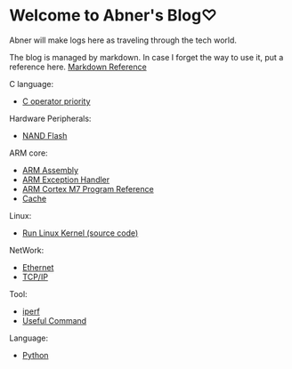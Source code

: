 # Welcome to Abner's Blog♡

Abner will make logs here as traveling through the tech world.

The blog is managed by markdown. In case I forget the way to use it, put a reference here. [Markdown Reference](https://avenuecross.github.io/AbnerTechTravel/Markdown)

C language:
* [C operator priority](https://avenuecross.github.io/AbnerTechTravel/C_Priority)

Hardware Peripherals:
* [NAND Flash](https://avenuecross.github.io/AbnerTechTravel/NandFlash)

ARM core:
* [ARM Assembly](https://avenuecross.github.io/AbnerTechTravel/ARM_Assembly)
* [ARM Exception Handler](https://avenuecross.github.io/AbnerTechTravel/ARM_Exception_Handler)
* [ARM Cortex M7 Program Reference](https://avenuecross.github.io/AbnerTechTravel/CortexM7PR)
* [Cache](https://avenuecross.github.io/AbnerTechTravel/Cache)

Linux:
* [Run Linux Kernel (source code)](https://avenuecross.github.io/AbnerTechTravel/RunLinuxKernel)

NetWork:
* [Ethernet](https://avenuecross.github.io/AbnerTechTravel/Ethernet)
* [TCP/IP](https://avenuecross.github.io/AbnerTechTravel/TCPIP)

Tool:
* [iperf](https://avenuecross.github.io/AbnerTechTravel/iperf)
* [Useful Command](https://avenuecross.github.io/AbnerTechTravel/Command)

Language:
* [Python](https://avenuecross.github.io/AbnerTechTravel/Python)

